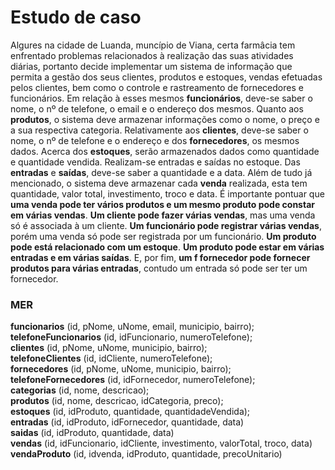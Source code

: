 # Estudo de caso

Algures na cidade de Luanda, muncípio de Viana, certa farmâcia tem enfrentado problemas relacionados à realização das suas atividades diárias, portanto decide implementar um sistema de informação que permita a gestão dos seus clientes, produtos e estoques, vendas efetuadas pelos clientes, bem como o controle e rastreamento de fornecedores e funcionários. Em relação à esses mesmos **funcionários**, deve-se saber o nome, o nº de telefone, o email e o endereço dos mesmos. Quanto aos **produtos**, o sistema deve armazenar informações como o nome, o preço e a sua respectiva categoria. Relativamente aos **clientes**, deve-se saber o nome, o nº de telefone e o endereço e dos **fornecedores**, os mesmos dados. Acerca dos **estoques**, serão armazenados dados como quantidade e quantidade vendida. Realizam-se entradas e saídas no estoque. Das **entradas** e **saídas**, deve-se saber a quantidade e a data. Além de tudo já mencionado, o sistema deve armazenar cada **venda** realizada, esta tem quantidade, valor total, investimento, troco e data. É importante pontuar que **uma venda pode ter vários produtos e um mesmo produto pode constar em várias vendas**. **Um cliente pode fazer várias vendas**, mas uma venda só é associada à um cliente. **Um funcionário pode registrar várias vendas**, porém uma venda só pode ser registrada por um funcionário. **Um produto pode está relacionado com um estoque**. **Um produto pode estar em várias entradas e em várias saídas**. E, por fim, **um f fornecedor pode fornecer produtos para várias entradas**, contudo um entrada só pode ser ter um fornecedor.

### MER

**funcionarios** (id, pNome, uNome, email, municipio, bairro); </br>
**telefoneFuncionarios** (id, idFuncionario, numeroTelefone); </br>
**clientes** (id, pNome, uNome, municipio, bairro); </br>
**telefoneClientes** (id, idCliente, numeroTelefone); </br>
**fornecedores** (id, pNome, uNome, municipio, bairro); </br>
**telefoneFornecedores** (id, idFornecedor, numeroTelefone); </br>
**categorias** (id, nome, descricao); </br>
**produtos** (id, nome, descricao, idCategoria, preco); </br>
**estoques** (id, idProduto, quantidade, quantidadeVendida); </br>
**entradas** (id, idProduto, idFornecedor, quantidade, data) </br>
**saidas** (id, idProduto, quantidade, data) </br>
**vendas** (id, idFuncionario, idCliente, investimento, valorTotal, troco, data) </br>
**vendaProduto** (id, idvenda, idProduto, quantidade, precoUnitario) </br>

